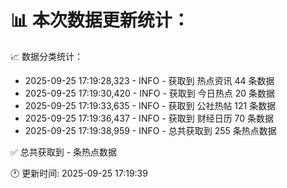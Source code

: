 📊 本次数据更新统计：
==========================

📈 数据分类统计：
- 2025-09-25 17:19:28,323 - INFO - 获取到 热点资讯 44 条数据
- 2025-09-25 17:19:30,420 - INFO - 获取到 今日热点 20 条数据
- 2025-09-25 17:19:33,635 - INFO - 获取到 公社热帖 121 条数据
- 2025-09-25 17:19:36,437 - INFO - 获取到 财经日历 70 条数据
- 2025-09-25 17:19:38,959 - INFO - 总共获取到 255 条热点数据

✅ 总共获取到 - 条热点数据

🕐 更新时间: 2025-09-25 17:19:39
